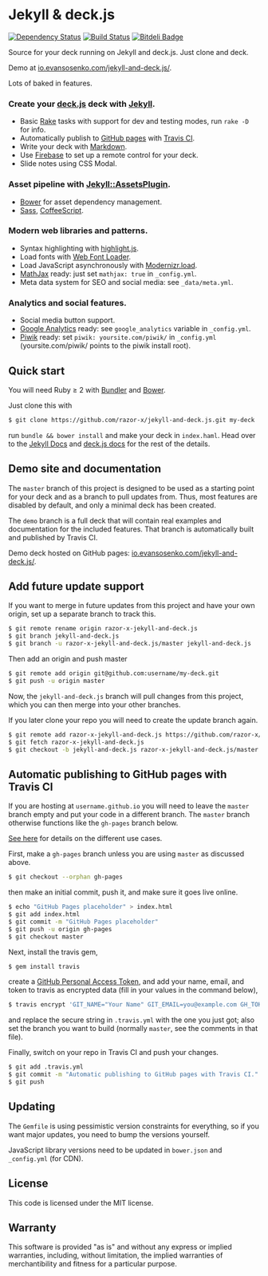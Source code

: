# Jekyll & deck.js

[![Dependency Status](https://gemnasium.com/razor-x/jekyll-and-deck.js.png)](https://gemnasium.com/razor-x/jekyll-and-deck.js)
[![Build Status](https://travis-ci.org/razor-x/jekyll-and-deck.js.png?branch=demo)](https://travis-ci.org/razor-x/jekyll-and-deck.js)
[![Bitdeli Badge](https://d2weczhvl823v0.cloudfront.net/razor-x/jekyll-and-deck.js/trend.png)](https://bitdeli.com/free "Bitdeli Badge")

Source for your deck running on Jekyll and deck.js.
Just clone and deck.

Demo at [io.evansosenko.com/jekyll-and-deck.js/](http://io.evansosenko.com/jekyll-and-deck.js/).

Lots of baked in features.

### Create your [deck.js](http://imakewebthings.com/deck.js/) deck with [Jekyll](http://jekyllrb.com/).

  * Basic [Rake](https://github.com/jimweirich/rake) tasks with support
    for dev and testing modes, run `rake -D` for info.
  * Automatically publish to [GitHub pages](http://pages.github.com/)
    with [Travis CI](https://travis-ci.org/).
  * Write your deck with [Markdown](http://daringfireball.net/projects/markdown/).
  * Use [Firebase](https://www.firebase.com/) to set up a remote control for your deck.
  * Slide notes using CSS Modal.

### Asset pipeline with [Jekyll::AssetsPlugin](https://github.com/ixti/jekyll-assets).

  * [Bower](http://bower.io/) for asset dependency management.
  * [Sass](http://sass-lang.com/), [CoffeeScript](http://coffeescript.org/).

### Modern web libraries and patterns.

  * Syntax highlighting with [highlight.js](http://highlightjs.org/).
  * Load fonts with [Web Font Loader](https://github.com/typekit/webfontloader).
  * Load JavaScript asynchronously with [Modernizr.load](http://modernizr.com/docs/#load).
  * [MathJax](http://www.mathjax.org/) ready:
    just set `mathjax: true` in `_config.yml`.
  * Meta data system for SEO and social media:
    see `_data/meta.yml`.

### Analytics and social features.

  * Social media button support.
  * [Google Analytics](http://www.google.com/analytics/) ready:
    see `google_analytics` variable in `_config.yml`.
  * [Piwik](https://piwik.org/) ready:
    set `piwik: yoursite.com/piwik/` in `_config.yml`
    (yoursite.com/piwik/ points to the piwik install root).

## Quick start

You will need Ruby ≥ 2 with [Bundler](http://bundler.io/) and [Bower](http://bower.io/).

Just clone this with

````bash
$ git clone https://github.com/razor-x/jekyll-and-deck.js.git my-deck
````

run `bundle && bower install` and make your deck in `index.haml`.
Head over to the [Jekyll Docs](http://jekyllrb.com/docs/home/) and [deck.js docs](http://imakewebthings.com/deck.js/docs/) for the rest of the details.

## Demo site and documentation

The `master` branch of this project is designed to be used
as a starting point for your deck and as a branch to pull updates from.
Thus, most features are disabled by default,
and only a minimal deck has been created.

The `demo` branch is a full deck that will contain
real examples and documentation for the included features.
That branch is automatically built and published by Travis CI.

Demo deck hosted on GitHub pages:
[io.evansosenko.com/jekyll-and-deck.js/](http://io.evansosenko.com/jekyll-and-deck.js/).

## Add future update support

If you want to merge in future updates from this project and have your own origin,
set up a separate branch to track this.

````bash
$ git remote rename origin razor-x-jekyll-and-deck.js
$ git branch jekyll-and-deck.js
$ git branch -u razor-x-jekyll-and-deck.js/master jekyll-and-deck.js
````

Then add an origin and push master

````bash
$ git remote add origin git@github.com:username/my-deck.git
$ git push -u origin master
````

Now, the `jekyll-and-deck.js` branch will pull changes from this project,
which you can then merge into your other branches.

If you later clone your repo you will need to create the update branch again.

````bash
$ git remote add razor-x-jekyll-and-deck.js https://github.com/razor-x/jekyll-and-deck.js.git
$ git fetch razor-x-jekyll-and-deck.js
$ git checkout -b jekyll-and-deck.js razor-x-jekyll-and-deck.js/master
````

## Automatic publishing to GitHub pages with Travis CI

If you are hosting at `username.github.io` you will need to leave the `master` branch empty
and put your code in a different branch.
The `master` branch otherwise functions like the `gh-pages` branch below.

[See here](http://pages.github.com/) for details on the different use cases.

First, make a `gh-pages` branch unless you are using `master` as discussed above.
````bash
$ git checkout --orphan gh-pages
````
then make an initial commit, push it, and make sure it goes live online.
````bash
$ echo "GitHub Pages placeholder" > index.html
$ git add index.html
$ git commit -m "GitHub Pages placeholder"
$ git push -u origin gh-pages
$ git checkout master
````

Next, install the travis gem,
````bash
$ gem install travis
````
create a [GitHub Personal Access Token](https://github.com/settings/applications),
and add your name, email, and token to travis as encrypted data
(fill in your values in the command below),
````bash
$ travis encrypt 'GIT_NAME="Your Name" GIT_EMAIL=you@example.com GH_TOKEN=token'
````
and replace the secure string in `.travis.yml` with the one you just got;
also set the branch you want to build (normally `master`, see the comments in that file).

Finally, switch on your repo in Travis CI and push your changes.
````bash
$ git add .travis.yml
$ git commit -m "Automatic publishing to GitHub pages with Travis CI."
$ git push
````

## Updating

The `Gemfile` is using pessimistic version constraints for everything,
so if you want major updates, you need to bump the versions yourself.

JavaScript library versions need to be updated in `bower.json` and `_config.yml` (for CDN).

## License

This code is licensed under the MIT license.

## Warranty

This software is provided "as is" and without any express or
implied warranties, including, without limitation, the implied
warranties of merchantibility and fitness for a particular
purpose.
